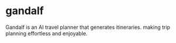 # gandalf
Gandalf is an AI travel planner that generates itineraries. making trip planning effortless and enjoyable.
